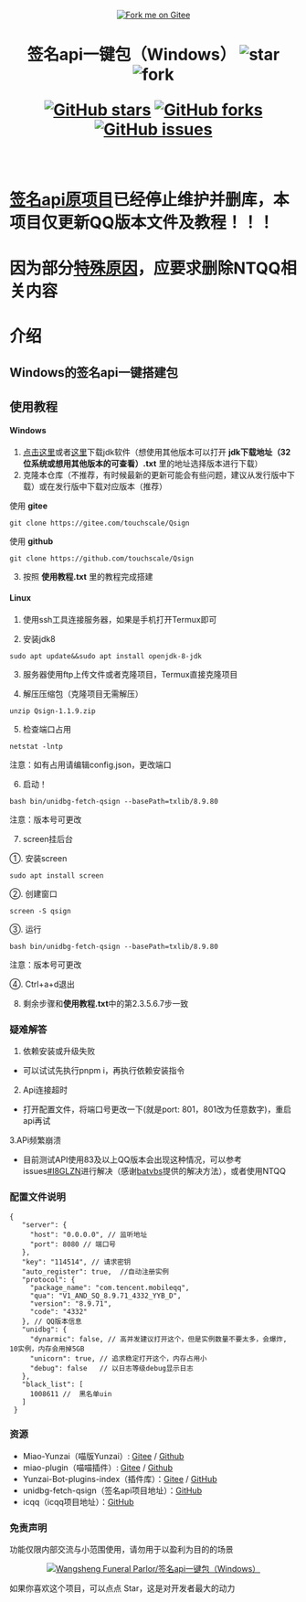 <div align="center">
<br>
<a href='https://gitee.com/touchscale/Qsign'><img src='https://gitee.com/touchscale/Qsign/widgets/widget_4.svg' alt='Fork me on Gitee'></img></a>
<h1>签名api一键包（Windows）
<img src='https://gitee.com/touchscale/Qsign/badge/star.svg?theme=dark'  alt='star'></img>
<img src='https://gitee.com/touchscale/Qsign/badge/fork.svg?theme=dark'  alt='fork'></img>

[![GitHub stars](https://img.shields.io/github/stars/touchscale/Qsign)](https://github.com/touchscale/Qsign/stargazers)
[![GitHub forks](https://img.shields.io/github/forks/touchscale/Qsign)](https://github.com/touchscale/Qsign/network)
[![GitHub issues](https://img.shields.io/github/issues/touchscale/Qsign)](https://github.com/touchscale/Qsign/issues)
</h1>
</br>
</div> 

# [签名api原项目](https://github.com/fuqiuluo/unidbg-fetch-qsign)已经停止维护并删库，本项目仅更新QQ版本文件及教程！！！
# 因为部分[特殊原因](https://gitee.com/touchscale/Qsign/issues/I8G04Y?from=project-issue)，应要求删除NTQQ相关内容

# 介绍
## Windows的签名api一键搭建包

## 使用教程

#### Windows
1. [点击这里](https://share.weiyun.com/4nG2DbIn)或者[这里](https://cowtransfer.com/s/3c4534a336c04b)下载jdk软件（想使用其他版本可以打开 **jdk下载地址（32位系统或想用其他版本的可查看）.txt** 里的地址选择版本进行下载）
2. 克隆本仓库（不推荐，有时候最新的更新可能会有些问题，建议从发行版中下载）或在发行版中下载对应版本（推荐）

使用 **gitee** 
```
git clone https://gitee.com/touchscale/Qsign
```
使用 **github** 
```
git clone https://github.com/touchscale/Qsign
```

3. 按照 **使用教程.txt** 里的教程完成搭建

#### Linux 

1. 使用ssh工具连接服务器，如果是手机打开Termux即可

2. 安装jdk8


```
sudo apt update&&sudo apt install openjdk-8-jdk
```

3. 服务器使用ftp上传文件或者克隆项目，Termux直接克隆项目

4. 解压压缩包（克隆项目无需解压）


```
unzip Qsign-1.1.9.zip
```

5. 检查端口占用


```
netstat -lntp
```

注意：如有占用请编辑config.json，更改端口

6. 启动！


```
bash bin/unidbg-fetch-qsign --basePath=txlib/8.9.80
```

注意：版本号可更改

7. screen挂后台

①. 安装screen


```
sudo apt install screen
```

②. 创建窗口


```
screen -S qsign
```

③. 运行


```
bash bin/unidbg-fetch-qsign --basePath=txlib/8.9.80
```

注意：版本号可更改

④. Ctrl+a+d退出

8. 剩余步骤和**使用教程.txt**中的第2.3.5.6.7步一致

### 疑难解答

1. 依赖安装或升级失败
- 可以试试先执行pnpm i，再执行依赖安装指令

2. Api连接超时
- 打开配置文件，将端口号更改一下(就是port: 801，801改为任意数字)，重启api再试

3.APi频繁崩溃
- 目前测试API使用83及以上QQ版本会出现这种情况，可以参考issues[#I8GLZN](https://gitee.com/touchscale/Qsign/issues/I8GLZN)进行解决（感谢[batvbs](https://gitee.com/batvbs)提供的解决方法），或者使用NTQQ

### 配置文件说明

```
{ 
   "server": { 
     "host": "0.0.0.0", // 监听地址
     "port": 8080 // 端口号
   }, 
   "key": "114514", // 请求密钥 
   "auto_register": true,  //自动注册实例
   "protocol": { 
     "package_name": "com.tencent.mobileqq", 
     "qua": "V1_AND_SQ_8.9.71_4332_YYB_D", 
     "version": "8.9.71", 
     "code": "4332" 
   }, // QQ版本信息
   "unidbg": { 
     "dynarmic": false, // 高并发建议打开这个，但是实例数量不要太多，会爆炸, 10实例，内存会用掉5GB 
     "unicorn": true, // 追求稳定打开这个，内存占用小 
     "debug": false   // 以日志等级debug显示日志
   }, 
   "black_list": [ 
     1008611 //  黑名单uin 
   ] 
 }
```

### 资源

* Miao-Yunzai（喵版Yunzai）:  [Gitee](https://gitee.com/yoimiya-kokomi/Miao-Yunzai) / [Github](https://github.com/yoimiya-kokomi/Miao-Yunzai)
* miao-plugin（喵喵插件）: [Gitee](https://gitee.com/yoimiya-kokomi/miao-plugin) / [Github](https://github.com/yoimiya-kokomi/miao-plugin)
* Yunzai-Bot-plugins-index（插件库）：[Gitee](https://gitee.com/yhArcadia/Yunzai-Bot-plugins-index) / [GitHub](https://github.com/yhArcadia/Yunzai-Bot-plugins-index)
* unidbg-fetch-qsign（签名api项目地址）：[GitHub](https://github.com/fuqiuluo/unidbg-fetch-qsign)
* icqq（icqq项目地址）：[GitHub](https://github.com/icqqjs/icqq)

### 免责声明

功能仅限内部交流与小范围使用，请勿用于以盈利为目的的场景

<div align="center">

[![Wangsheng Funeral Parlor/签名api一键包（Windows）](https://gitee.com/touchscale/Qsign/widgets/widget_card.svg?colors=4183c4,ffffff,ffffff,e3e9ed,666666,9b9b9b)](https://gitee.com/touchscale/Qsign)
</div>

如果你喜欢这个项目，可以点点 Star，这是对开发者最大的动力
